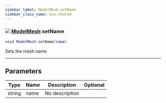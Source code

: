 ```yaml
---
sidebar_label: ModelMesh:setName
sidebar_class_name: env-shared
---
```


### ![](/img/wiki/shared.png) [ModelMesh](../modelmesh/README.md):setName

```lua
void ModelMesh:setName(name)
```

Sets the mesh name<br/>

-----------------
## Parameters

| Type   | Name | Description | Optional |
| ------ | ---- | ----------- | -------: |
| string | name | No description |   |
